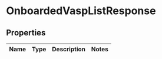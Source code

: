 

# OnboardedVaspListResponse


## Properties

| Name | Type | Description | Notes |
|------------ | ------------- | ------------- | -------------|



